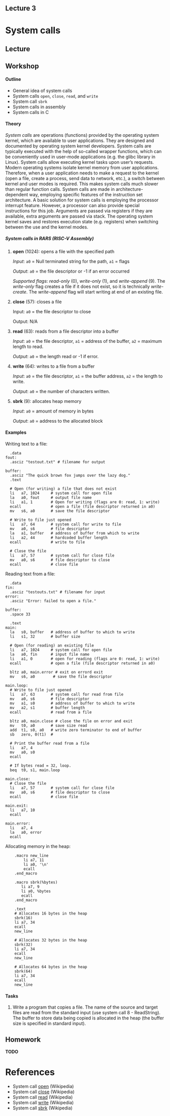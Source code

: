 Lecture 3
---

# System calls

## Lecture

<!---
Slides ([PDF](CA_Lecture_01.pdf), [PPTX](CA_Lecture_01.pptx)).

Outline:
-->
## Workshop

#### Outline

* General idea of system calls
* System calls `open`, `close`, `read`, and `write`
* System call `sbrk` 
* System calls in assembly
* System calls in C

#### Theory

_System calls_ are operations (functions) provided by the operating system kernel,
which are available to user applications.
They are designed and documented by operating system kernel developers.
System calls are typically executed with the help of so-called wrapper functions,
which can be conveniently used in user-mode applications (e.g. the glibc library in Linux).
System calls allow executing kernel tasks upon user’s requests.
Modern operating systems isolate kernel memory from user applications.
Therefore, when a user application needs to make a request to the kernel
(open a file, create a process, send data to network, etc.), a switch between kernel and user modes is required.
This makes system calls much slower than regular function calls.
System calls are made in architecture-dependent way, employing specific features of the instruction set architecture.
A basic solution for system calls is employing the processor interrupt feature.
However, a processor can also provide special instructions for this job.
Arguments are passed via registers if they are available, extra arguments are passed via stack.
The operating system kernel saves and restores execution state (e.g. registers)
when switching between the use and the kernel modes.

##### System calls in RARS (RISC-V Assembly)

1. __open__ (1024): opens a file with the specified path

    _Input_: `a0` = Null terminated string for the path, `a1` = flags

    _Output_: `a0` = the file descriptor or -1 if an error occurred

    _Supported flags_: _read-only_ (0), _write-only_ (1), and _write-append_ (9). 
    The _write-only_ flag creates a file if it does not exist, so it is technically _write-create_.
    The _write-append_ flag will start writing at end of an existing file.

1. __close__ (57): closes a file

    Input: `a0` = the file descriptor to close

    Output: N/A

1. __read__ (63): reads from a file descriptor into a buffer

   _Input_: `a0` = the file descriptor, `a1` = address of the buffer, `a2` = maximum length to read.

   _Output_: `a0` = the length read or -1 if error.

1. __write__ (64): writes to a file from a buffer

   _Input_: `a0` = the file descriptor, `a1` = the buffer address, `a2` = the length to write.

   _Output_: `a0` = the number of characters written.

1. __sbrk__ (9): allocates heap memory

   _Input_: `a0` = amount of memory in bytes

   _Output_: `a0` = address to the allocated block

#### Examples

Writing text to a file:

```assembly
  .data
fout:   
  .asciz "testout.txt" # filename for output

buffer:
  .asciz "The quick brown fox jumps over the lazy dog."
  .text

  # Open (for writing) a file that does not exist
  li   a7, 1024     # system call for open file
  la   a0, fout     # output file name
  li   a1, 1        # Open for writing (flags are 0: read, 1: write)
  ecall             # open a file (file descriptor returned in a0)
  mv   s6, a0       # save the file descriptor

  # Write to file just opened
  li   a7, 64       # system call for write to file
  mv   a0, s6       # file descriptor
  la   a1, buffer   # address of buffer from which to write
  li   a2, 44       # hardcoded buffer length
  ecall             # write to file

  # Close the file
  li   a7, 57       # system call for close file
  mv   a0, s6       # file descriptor to close
  ecall             # close file
```

Reading text from a file:

```assembly
  .data
fin:   
  .asciz "testouts.txt" # filename for input
error:
  .asciz "Error: failed to open a file."

buffer:
  .space 33

  .text
main:
  la   s0, buffer   # address of buffer to which to write
  li   s1, 32       # buffer size

  # Open (for reading) an existing file
  li   a7, 1024     # system call for open file
  la   a0, fin      # input file name
  li   a1, 0        # open for reading (flags are 0: read, 1: write)
  ecall             # open a file (file descriptor returned in a0)

  bltz a0, main.error # exit on errord exit
  mv   s6, a0        # save the file descriptor

main.loop:
  # Write to file just opened
  li   a7, 63       # system call for read from file
  mv   a0, s6       # file descriptor
  mv   a1, s0       # address of buffer to which to write
  mv   a2, s1       # buffer length
  ecall             # read from a file

  bltz a0, main.close # close the file on error and exit
  mv   t0, a0       # save size read 
  add  t1, s0, a0   # write zero terminator to end of buffer
  sb   zero, 0(t1)  #

  # Print the buffer read from a file
  li   a7, 4
  mv   a0, s0
  ecall

  # If bytes read = 32, loop. 
  beq  t0, s1, main.loop

main.close:
  # Close the file
  li   a7, 57       # system call for close file
  mv   a0, s6       # file descriptor to close
  ecall             # close file

main.exit:
  li   a7, 10
  ecall

main.error:
  li   a7, 4
  la   a0, error
  ecall
```

Allocating memory in the heap:

```assembly
    .macro new_line
        li a7, 11
        li a0, '\n'
        ecall
    .end_macro

    .macro sbrk(%bytes)
       li a7, 9
       li a0, %bytes
       ecall
    .end_macro

    .text
    # Allocates 16 bytes in the heap
    sbrk(16)
    li a7, 34
    ecall
    new_line

    # Allocates 32 bytes in the heap
    sbrk(32)
    li a7, 34
    ecall
    new_line

    # Allocates 64 bytes in the heap
    sbrk(64)
    li a7, 34
    ecall
    new_line
```

#### Tasks

1. Write a program that copies a file.
   The name of the source and target files are read from the standard input (use system call 8 - ReadString).
   The buffer to store data being copied is allocated in the heap (the buffer size is specified in standard input). 

## Homework

__TODO__

# References

* System call [open](https://en.wikipedia.org/wiki/Open_%28system_call%29) (Wikipedia)
* System call [close](https://en.wikipedia.org/wiki/Close_%28system_call%29) (Wikipedia)
* System call [read](https://en.wikipedia.org/wiki/Read_%28system_call%29) (Wikipedia)
* System call [write](https://en.wikipedia.org/wiki/Write_%28system_call%29) (Wikipedia)
* System call [sbrk](https://en.wikipedia.org/wiki/Sbrk) (Wikipedia)
